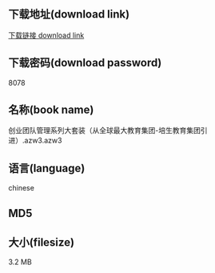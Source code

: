 ## 下载地址(download link)
[下载链接 download link](https://tutu365.netlify.app/?s=%E5%88%9B%E4%B8%9A%E5%9B%A2%E9%98%9F%E7%AE%A1%E7%90%86%E7%B3%BB%E5%88%97%E5%A4%A7%E5%A5%97%E8%A3%85%EF%BC%88%E4%BB%8E%E5%85%A8%E7%90%83%E6%9C%80%E5%A4%A7%E6%95%99%E8%82%B2%E9%9B%86%E5%9B%A2-%E5%9F%B9%E7%94%9F%E6%95%99%E8%82%B2%E9%9B%86%E5%9B%A2%E5%BC%95%E8%BF%9B%EF%BC%89.azw3)

## 下载密码(download password)
8078

## 名称(book name)
创业团队管理系列大套装（从全球最大教育集团-培生教育集团引进）.azw3.azw3

## 语言(language)
chinese

## MD5


## 大小(filesize)
3.2 MB
